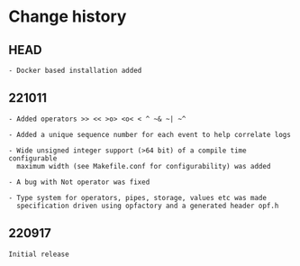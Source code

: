 # Change history

## HEAD

    - Docker based installation added

## 221011

    - Added operators >> << >o> <o< < ^ ~& ~| ~^

    - Added a unique sequence number for each event to help correlate logs

    - Wide unsigned integer support (>64 bit) of a compile time configurable
      maximum width (see Makefile.conf for configurability) was added

    - A bug with Not operator was fixed

    - Type system for operators, pipes, storage, values etc was made
      specification driven using opfactory and a generated header opf.h

## 220917

    Initial release
